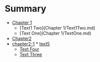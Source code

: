 # Summary

* [Chapter 1]()
    * [Text1 Two](Chapter 1/Text1Two.md)
    * [Text One](Chapter 1/TextOne.md)
* [Chapter2](Chapter2/README.md)
* [chapter2-1]()
        * [text5](Chapter2/chapter2-1/text5.md)
    * [Text Four](Chapter2/TextFour.md)
    * [Text Three](Chapter2/TextThree.md)

